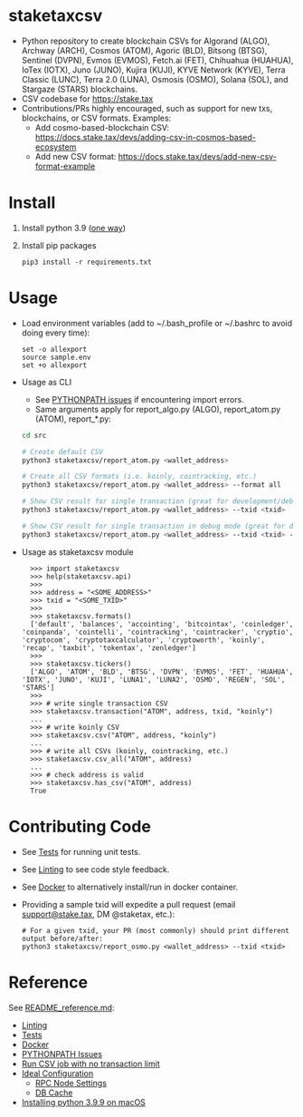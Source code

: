 
# staketaxcsv

* Python repository to create blockchain CSVs for Algorand (ALGO), Archway (ARCH), Cosmos (ATOM), 
  Agoric (BLD), Bitsong (BTSG), Sentinel (DVPN), Evmos (EVMOS), Fetch.ai (FET), Chihuahua (HUAHUA), 
  IoTex (IOTX), Juno (JUNO), Kujira (KUJI), KYVE Network (KYVE), Terra Classic (LUNC), Terra 2.0 (LUNA), 
  Osmosis (OSMO), Solana (SOL), and Stargaze (STARS) blockchains. 
* CSV codebase for <https://stake.tax>
* Contributions/PRs highly encouraged, such as support for new txs, blockchains, or CSV formats.  Examples:
  * Add cosmo-based-blockchain CSV: https://docs.stake.tax/devs/adding-csv-in-cosmos-based-ecosystem
  * Add new CSV format: https://docs.stake.tax/devs/add-new-csv-format-example
  

# Install

  1. Install python 3.9 ([one way](README_reference.md#installing-python-39-on-macos))
  1. Install pip packages

     ```
     pip3 install -r requirements.txt
     ```
  
# Usage

* Load environment variables (add to ~/.bash_profile or ~/.bashrc to avoid doing every time):
  
  ```
  set -o allexport
  source sample.env
  set +o allexport
  ```

* Usage as CLI
  * See [PYTHONPATH issues](README_reference.md#PYTHONPATH-issues) if encountering import errors.
  * Same arguments apply for report_algo.py (ALGO), report_atom.py (ATOM), report_*.py:
  
  ```sh
  cd src
  
  # Create default CSV
  python3 staketaxcsv/report_atom.py <wallet_address>
  
  # Create all CSV formats (i.e. koinly, cointracking, etc.)
  python3 staketaxcsv/report_atom.py <wallet_address> --format all
  
  # Show CSV result for single transaction (great for development/debugging)
  python3 staketaxcsv/report_atom.py <wallet_address> --txid <txid>
  
  # Show CSV result for single transaction in debug mode (great for development/debugging)
  python3 staketaxcsv/report_atom.py <wallet_address> --txid <txid> --debug
  ```

* Usage as staketaxcsv module

  ```
    >>> import staketaxcsv
    >>> help(staketaxcsv.api)
    >>>
    >>> address = "<SOME_ADDRESS>"
    >>> txid = "<SOME_TXID>"
    >>>
    >>> staketaxcsv.formats()
    ['default', 'balances', 'accointing', 'bitcointax', 'coinledger', 'coinpanda', 'cointelli', 'cointracking', 'cointracker', 'cryptio', 'cryptocom', 'cryptotaxcalculator', 'cryptoworth', 'koinly', 'recap', 'taxbit', 'tokentax', 'zenledger']
    >>>
    >>> staketaxcsv.tickers()
    ['ALGO', 'ATOM', 'BLD', 'BTSG', 'DVPN', 'EVMOS', 'FET', 'HUAHUA', 'IOTX', 'JUNO', 'KUJI', 'LUNA1', 'LUNA2', 'OSMO', 'REGEN', 'SOL', 'STARS']
    >>>
    >>> # write single transaction CSV
    >>> staketaxcsv.transaction("ATOM", address, txid, "koinly")
    ...
    >>> # write koinly CSV
    >>> staketaxcsv.csv("ATOM", address, "koinly")
    ...
    >>> # write all CSVs (koinly, cointracking, etc.)
    >>> staketaxcsv.csv_all("ATOM", address)
    ...
    >>> # check address is valid
    >>> staketaxcsv.has_csv("ATOM", address)
    True
  ```

# Contributing Code

* See [Tests](README_reference.md#tests) for running unit tests.
* See [Linting](README_reference.md#linting) to see code style feedback.
* See [Docker](README_reference.md#docker) to alternatively install/run in docker container.
* Providing a sample txid will expedite a pull request (email support@stake.tax,
  DM @staketax, etc.):

  ```
  # For a given txid, your PR (most commonly) should print different output before/after:
  python3 staketaxcsv/report_osmo.py <wallet_address> --txid <txid>
  ```

# Reference

See [README_reference.md](README_reference.md):

* [Linting](README_reference.md#linting)
* [Tests](README_reference.md#tests)
* [Docker](README_reference.md#docker)
* [PYTHONPATH Issues](README_reference.md#pythonpath-issues)
* [Run CSV job with no transaction limit](README_reference.md#run-csv-job-with-no-transaction-limit)
* [Ideal Configuration](README_reference.md#ideal-configuration)
  * [RPC Node Settings](README_reference.md#rpc-node-settings)
  * [DB Cache](README_reference.md#db-cache)
* [Installing python 3.9.9 on macOS](README_reference.md#installing-python-39-on-macos)
